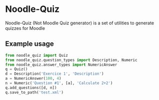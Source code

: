 # Noodle-Quiz
Noodle-Quiz (Not Moodle Quiz generator) is a set of utilities to generate quizzes for Moodle

## Example usage

```python
from noodle_quiz import Quiz
from noodle_quiz.question_types import Description, Numeric 
from noodle_quiz.answer_types import NumericAnswer
q = Quiz()
d = Description('Exercice 1', 'Description')
a = NumericAnswer(100, 4)
n = Numeric('Question #1', [a], 'Calculate 2+2')
q.add_questions([d, n])
q.save_to_path('test.xml')
```
